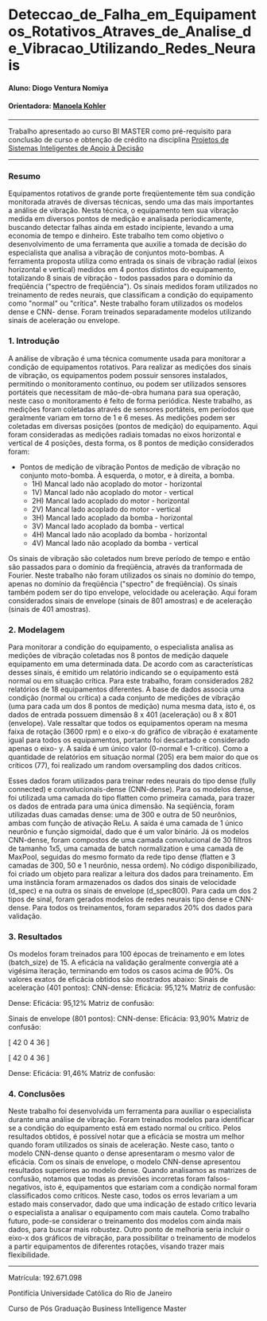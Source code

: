 # Deteccao_de_Falha_em_Equipamentos_Rotativos_Atraves_de_Analise_de_Vibracao_Utilizando_Redes_Neurais

#### Aluno: Diogo Ventura Nomiya
#### Orientadora: [Manoela Kohler](https://github.com/manoelakohler)

---

Trabalho apresentado ao curso BI MASTER como pré-requisito para conclusão de curso e obtenção
de crédito na disciplina [Projetos de Sistemas Inteligentes de Apoio à Decisão](https://ica.puc-rio.ai/es/bi-master-es/)

---

### Resumo

Equipamentos rotativos de grande porte freqüentemente têm sua condição monitorada através de
diversas técnicas, sendo uma das mais importantes a análise de vibração. Nesta técnica, o
equipamento tem sua vibração medida em diversos pontos de medição e analisada periodicamente,
buscando detectar falhas ainda em estado incipiente, levando a uma economia de tempo e dinheiro.
Este trabalho tem como objetivo o desenvolvimento de uma ferramenta que auxilie a tomada de
decisão do especialista que analisa a vibração de conjuntos moto-bombas. A ferramenta proposta
utiliza como entrada os sinais de vibração radial (eixos horizontal e vertical) medidos em 4 pontos
distintos do equipamento, totalizando 8 sinais de vibração - todos passados para o domínio da
freqüência ("spectro de freqüência").
Os sinais medidos foram utilizados no treinamento de redes neurais, que classificam a condição do
equipamento como "normal" ou "crítica". Neste trabalho foram utilizados os modelos dense e CNN-
dense. Foram treinados separadamente modelos utilizando sinais de aceleração ou envelope.

### 1. Introdução

A análise de vibração é uma técnica comumente usada para monitorar a condição de equipamentos
rotativos. Para realizar as medições dos sinais de vibração, os equipamentos podem possuir
sensores instalados, permitindo o monitoramento contínuo, ou podem ser utilizados sensores
portáteis que necessitam de mão-de-obra humana para sua operação, neste caso o monitoramento
é feito de forma periódica. Neste trabalho, as medições foram coletadas através de sensores
portáteis, em períodos que geralmente variam em torno de 1 e 6 meses.
As medições podem ser coletadas em diversas posições (pontos de medição) do equipamento. Aqui
foram consideradas as medições radiais tomadas no eixos horizontal e vertical de 4 posições, desta
forma, os 8 pontos de medição considerados foram:
  - Pontos de medição de vibração
  Pontos de medição de vibração no conjunto moto-bomba. À esquerda, o motor, e à direita, a bomba.
    - 1H) Mancal lado não acoplado do motor - horizontal
    - 1V) Mancal lado não acoplado do motor - vertical
    - 2H) Mancal lado acoplado do motor - horizontal
    - 2V) Mancal lado acoplado do motor - vertical
    - 3H) Mancal lado acoplado da bomba - horizontal
    - 3V) Mancal lado acoplado da bomba - vertical
    - 4H) Mancal lado não acoplado da bomba - horizontal
    - 4V) Mancal lado não acoplado da bomba - vertical
    
Os sinais de vibração são coletados num breve período de tempo e então são passados para o
domínio da freqüência, através da tranformada de Fourier. Neste trabalho não foram utilizados os
sinais no domínio do tempo, apenas no domínio da freqüência ("spectro" de freqüência). Os sinais
também podem ser do tipo envelope, velocidade ou aceleração. Aqui foram considerados sinais de
envelope (sinais de 801 amostras) e de aceleração (sinais de 401 amostras).

### 2. Modelagem

Para monitorar a condição do equipamento, o especialista analisa as medições de vibração
coletadas nos 8 pontos de medição daquele equipamento em uma determinada data. De acordo
com as características desses sinais, é emitido um relatório indicando se o equipamento está normal
ou em situação crítica. Para este trabalho, foram considerados 282 relatórios de 18 equipamentos
diferentes.
A base de dados associa uma condição (normal ou crítica) a cada conjunto de medições de vibração
(uma para cada um dos 8 pontos de medição) numa mesma data, isto é, os dados de entrada
possuem dimensão 8 x 401 (aceleração) ou 8 x 801 (envelope). Vale ressaltar que todos os
equipamentos operam na mesma faixa de rotação (3600 rpm) e o eixo-x do gráfico de vibração é
exatamente igual para todos os equipamentos, portanto foi descartado e considerado apenas o eixo-
y. A saída é um único valor (0-normal e 1-crítico). Como a quantidade de relatórios em situação
normal (205) era bem maior do que os críticos (77), foi realizado um random oversampling dos
dados críticos.

Esses dados foram utilizados para treinar redes neurais do tipo dense (fully connected) e
convolucionais-dense (CNN-dense). Para os modelos dense, foi utilizada uma camada do tipo flatten
como primeira camada, para trazer os dados de entrada para uma única dimensão. Na seqüência,
foram utilizadas duas camadas dense: uma de 300 e outra de 50 neurônios, ambas com função de
ativação ReLu. A saída é uma camada de 1 único neurônio e função sigmoidal, dado que é um valor
binário.
Já os modelos CNN-dense, foram compostos de uma camada convolucional de 30 filtros de
tamanho 1x5, uma camada de batch normalization e uma camada de MaxPool, seguidas do mesmo
formato da rede tipo dense (flatten e 3 camadas de 300, 50 e 1 neurônio, nessa ordem).
No código disponibilizado, foi criado um objeto para realizar a leitura dos dados para treinamento.
Em uma instância foram armazenados os dados dos sinais de velocidade (d_spec) e na outra os
sinais de envelope (d_spec800). Para cada um dos 2 tipos de sinal, foram gerados modelos de
redes neurais tipo dense e CNN-dense. Para todos os treinamentos, foram separados 20% dos
dados para validação.

### 3. Resultados

Os modelos foram treinados para 100 épocas de treinamento e em lotes (batch_size) de 15. A
eficácia na validação geralmente convergia até a vigésima iteração, terminando em todos os casos
acima de 90%.
Os valores exatos de eficácia obtidos são mostrados abaixo:
Sinais de aceleração (401 pontos):
CNN-dense:
Eficácia: 95,12%
Matriz de confusão:

Dense:
Eficácia: 95,12%
Matriz de confusão:

Sinais de envelope (801 pontos):
CNN-dense:
Eficácia: 93,90%
Matriz de confusão:

[
42
0
4
36
]

[
42
0
4
36
]

Dense:
Eficácia: 91,46%
Matriz de confusão:

### 4. Conclusões

Neste trabalho foi desenvolvida um ferramenta para auxiliar o especialista durante uma análise de
vibração. Foram treinados modelos para identificar se a condição do equipamento está em estado
normal ou crítico.
Pelos resultados obtidos, é possível notar que a eficácia se mostra um melhor quando foram
utilizados os sinais de aceleração. Neste caso, tanto o modelo CNN-dense quanto o dense
apresentaram o mesmo valor de eficácia. Com os sinais de envelope, o modelo CNN-dense
apresentou resultados superiores ao modelo dense.
Quando analisamos as matrizes de confusão, notamos que todas as previsões incorretas foram
falsos-negativos, isto é, equipamentos que estariam com a condição normal foram classificados
como críticos. Neste caso, todos os erros levariam a um estado mais conservador, dado que uma
indicação de estado crítico levaria o especialista a analisar o equipamento com mais cautela.
Como trabalho futuro, pode-se considerar o treinamento dos modelos com ainda mais dados, para
buscar mais robustez. Outro ponto de melhoria seria incluir o eixo-x dos gráficos de vibração, para
possibilitar o treinamento de modelos a partir equipamentos de diferentes rotações, visando trazer
mais flexibilidade.

---

Matrícula: 192.671.098

Pontifícia Universidade Católica do Rio de Janeiro

Curso de Pós Graduação Business Intelligence Master
